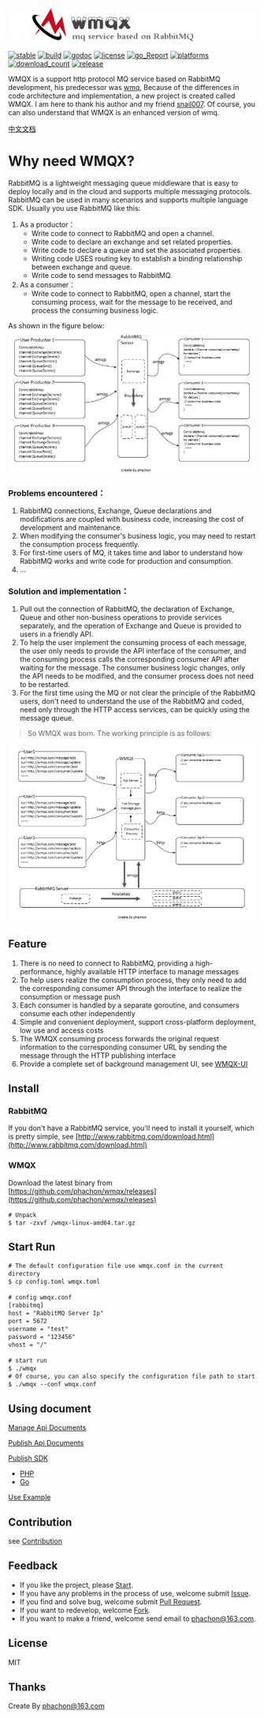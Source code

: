 [![logo](./logo.png)](https://github.com/phachon/wmqx)

[![stable](https://img.shields.io/badge/stable-stable-green.svg)](https://github.com/phachon/wmqx/) 
[![build](https://img.shields.io/shippable/5444c5ecb904a4b21567b0ff.svg)](https://travis-ci.org/phachon/wmqx)
[![godoc](http://img.shields.io/badge/godoc-reference-blue.svg?style=flat)](https://godoc.org/github.com/phachon/wmqx)
[![license](http://img.shields.io/badge/license-MIT-red.svg?style=flat)](https://raw.githubusercontent.com/phachon/wmqx/master/LICENSE)
[![go_Report](https://goreportcard.com/badge/github.com/phachon/wmqx)](https://goreportcard.com/report/github.com/phachon/wmqx)
[![platforms](https://img.shields.io/badge/platform-All-yellow.svg?style=flat)]()
[![download_count](https://img.shields.io/github/downloads/phachon/wmqx/total.svg?style=plastic)](https://github.com/phachon/wmqx/releases) 
[![release](https://img.shields.io/github/release/phachon/wmqx.svg?style=flat)](https://github.com/phachon/wmqx/releases) 

WMQX is a support http protocol MQ service based on RabbitMQ development, his predecessor was [wmq](https://github.com/snail007/wmq), Because of the differences in code architecture and implementation, a new project is created called WMQX. I am here to thank his author and my friend [snail007](https://github.com/snail007). Of course, you can also understand that WMQX is an enhanced version of wmq.

[中文文档](README_CN.md)

# Why need WMQX?
RabbitMQ is a lightweight messaging queue middleware that is easy to deploy locally and in the cloud and supports multiple messaging protocols. RabbitMQ can be used in many scenarios and supports multiple language SDK. Usually you use RabbitMQ like this: 

1. As a productor：
    - Write code to connect to RabbitMQ and open a channel.
    - Write code to declare an exchange and set related properties.
    - Write code to declare a queue and set the associated properties.
    - Writing code USES routing key to establish a binding relationship between exchange and queue.
    - Write code to send messages to RabbitMQ.
2. As a consumer：
    - Write code to connect to RabbitMQ, open a channel, start the consuming process, wait for the message to be received, and process the consuming business logic.
    
As shown in the figure below:
[![RabbitMQ](./docs/images/rabbitmq.png)](https://github.com/phachon/wmqx)

### Problems encountered：
1. RabbitMQ connections, Exchange, Queue declarations and modifications are coupled with business code, increasing the cost of development and maintenance.
2. When modifying the consumer's business logic, you may need to restart the consumption process frequently.
3. For first-time users of MQ, it takes time and labor to understand how RabbitMQ works and write code for production and consumption.
4. ...

### Solution and implementation：
1. Pull out the connection of RabbitMQ, the declaration of Exchange, Queue and other non-business operations to provide services separately, and the operation of Exchange and Queue is provided to users in a friendly API.
2. To help the user implement the consuming process of each message, the user only needs to provide the API interface of the consumer, and the consuming process calls the corresponding consumer API after waiting for the message. The consumer business logic changes, only the API needs to be modified, and the consumer process does not need to be restarted.
3. For the first time using the MQ or not clear the principle of the RabbitMQ users, don't need to understand the use of the RabbitMQ and coded, need only through the HTTP access services, can be quickly using the message queue.

> So WMQX was born. The working principle is as follows:

[![wmqx](./docs/images/wmqx.png)](https://github.com/phachon/wmqx)

## Feature
1. There is no need to connect to RabbitMQ, providing a high-performance, highly available HTTP interface to manage messages
2. To help users realize the consumption process, they only need to add the corresponding consumer API through the interface to realize the consumption or message push
3. Each consumer is handled by a separate goroutine, and consumers consume each other independently
4. Simple and convenient deployment, support cross-platform deployment, low use and access costs
5. The WMQX consuming process forwards the original request information to the corresponding consumer URL by sending the message through the HTTP publishing interface
6. Provide a complete set of background management UI, see [WMQX-UI](https://github.com/phachon/wmqx-ui)

## Install

### RabbitMQ
If you don't have a RabbitMQ service, you'll need to install it yourself, which is pretty simple, see [http://www.rabbitmq.com/download.html](http://www.rabbitmq.com/download.html)

### WMQX
Download the latest binary from [https://github.com/phachon/wmqx/releases](https://github.com/phachon/wmqx/releases)
```shell
# Unpack 
$ tar -zxvf /wmqx-linux-amd64.tar.gz
```

## Start Run

```
# The default configuration file use wmqx.conf in the current directory
$ cp config.toml wmqx.toml

# config wmqx.conf
[rabbitmq]
host = "RabbitMQ Server Ip"
port = 5672
username = "test"
password = "123456"
vhost = "/"

# start run
$ ./wmqx 
# Of course, you can also specify the configuration file path to start
$ ./wmqx --conf wmqx.conf
```

## Using document

[Manage Api Documents](https://github.com/phachon/wmqx/wiki/message)

[Publish Api Documents](https://github.com/phachon/wmqx/wiki/publish)

[Publish SDK]()
- [PHP](https://github.com/phachon/wmqx/wiki/publish_sdk)
- [Go](https://github.com/phachon/wmqx/wiki/publish_go)

[Use Example](./docs/_examples)

## Contribution

see [Contribution](https://github.com/phachon/wmqx/graphs/contributors)

## Feedback

- If you like the project, please [Start](https://github.com/phachon/wmqx/stargazers).
- If you have any problems in the process of use, welcome submit [Issue](https://github.com/phachon/wmqx/issues).
- If you find and solve bug, welcome submit [Pull Request](https://github.com/phachon/wmqx/pulls).
- If you want to redevelop, welcome [Fork](https://github.com/phachon/wmqx/network/members).
- If you want to make a friend, welcome send email to [phachon@163.com](mailto:phachon@163.com).

## License

MIT

Thanks
---------
Create By phachon@163.com